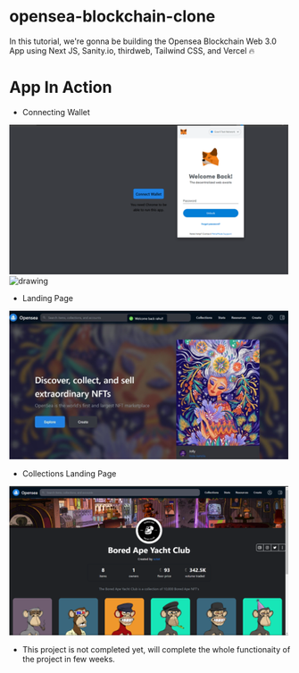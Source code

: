 # opensea-blockchain-clone
In this tutorial, we're gonna be building the Opensea Blockchain Web 3.0 App using Next JS, Sanity.io, thirdweb, Tailwind CSS, and Vercel 🔥


# App In Action
- Connecting Wallet


<img src="https://github.com/Octet3290/NFT-Blockchain/blob/main/Website%20screenshot/connecting%20wallet.png" alt="drawing" width="500"/>      <img src="https://github.com/zexoverz/opensea-blockchain-clone/blob/main/app-img/openseaclone_collection.png" alt="drawing" width="500"/>

- Landing Page


<img src="https://github.com/Octet3290/NFT-Blockchain/blob/main/Website%20screenshot/WhatsApp%20Image%202022-10-01%20at%2010.43.37%20AM.jpeg" alt="drawing" width="500"/>      

- Collections Landing Page

<img src="https://github.com/Octet3290/NFT-Blockchain/blob/main/Website%20screenshot/bored%20ape%20landing.png" alt="drawing" width="500"/>   

- This project is not completed yet, will complete the whole functionaity of the project in few weeks.
